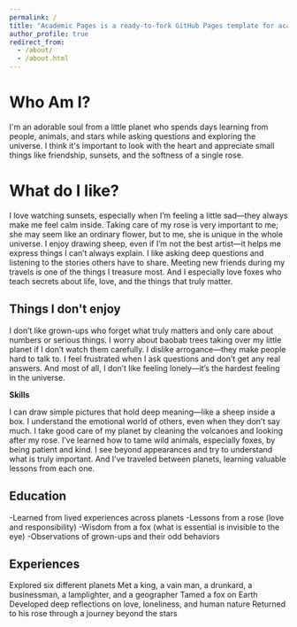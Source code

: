 ```yaml
---
permalink: /
title: "Academic Pages is a ready-to-fork GitHub Pages template for academic personal websites"
author_profile: true
redirect_from: 
  - /about/
  - /about.html
---
```


Who Am I?
======

I'm an adorable soul from a little planet who spends days learning from people, animals, and stars while asking questions and exploring the universe. I think it's important to look with the heart and appreciate small things like friendship, sunsets, and the softness of a single rose.

What do I like?
======
I love watching sunsets, especially when I’m feeling a little sad—they always make me feel calm inside. Taking care of my rose is very important to me; she may seem like an ordinary flower, but to me, she is unique in the whole universe. I enjoy drawing sheep, even if I’m not the best artist—it helps me express things I can’t always explain. I like asking deep questions and listening to the stories others have to share. Meeting new friends during my travels is one of the things I treasure most. And I especially love foxes who teach secrets about life, love, and the things that truly matter.

Things I don't enjoy
------

I don’t like grown-ups who forget what truly matters and only care about numbers or serious things. I worry about baobab trees taking over my little planet if I don’t watch them carefully. I dislike arrogance—they make people hard to talk to. I feel frustrated when I ask questions and don’t get any real answers. And most of all, I don’t like feeling lonely—it’s the hardest feeling in the universe.

**Skills**

I can draw simple pictures that hold deep meaning—like a sheep inside a box. I understand the emotional world of others, even when they don’t say much. I take good care of my planet by cleaning the volcanoes and looking after my rose. I’ve learned how to tame wild animals, especially foxes, by being patient and kind. I see beyond appearances and try to understand what is truly important. And I’ve traveled between planets, learning valuable lessons from each one.

Education
------

-Learned from lived experiences across planets
-Lessons from a rose (love and responsibility)
-Wisdom from a fox (what is essential is invisible to the eye)
-Observations of grown-ups and their odd behaviors

Experiences
------
Explored six different planets
Met a king, a vain man, a drunkard, a businessman, a lamplighter, and a geographer
Tamed a fox on Earth
Developed deep reflections on love, loneliness, and human nature
Returned to his rose through a journey beyond the stars
